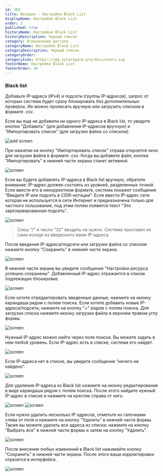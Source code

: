 ```yaml
---
id: 203
title: Вкладка - Настройки Black List
displayName: Настройки Black List
order: 2
published: true
historyName: Настройки Black List
historyDescription: Черный список
category: Ограничения доступа
categoryName: Настройки Black List
categoryDescription: Черный список
categoryOrder: 
categoryIcon: https://img.solarspace.pro/docs/users.svg
footerName: Настройки Black List
footerOrder: 10
---
```


### **Black list**
Добавьте IP-адреса (IPv4) и подсети (группы IP-адресов), запрос от которых система будет сразу блокировать без дополнительных проверок. Их можно прописать вручную или загрузить списком в формате .csv.

Если вы еще не добавили ни одного IP-адреса в Black list, то увидите кнопки "Добавить" (для добавления IP-адресов вручную) и "Импортировать список" (для загрузки файла со списком). 

![add screen]()

При нажатии на кнопку "Импортировать список" справа откроется окно для загрузки файла в формате .csv. Когда вы добавите файл, кнопка "Импортировать" в нижней части экрана станет активной.

![screen]()

Если вы будете добавлять IP-адреса в Black list вручную, обратите внимание: IP-адрес должен состоять из уровней, разделенных точкой. Если ввести его в некорректном формате, система покажет сообщение "Введите IP или подсеть в CIDR-нотации".
Если ввести IP-адрес сети которая не используется в сети Интернет и предназначена только для частного пользования, под этим полем появится текст "Это зарезервированная подсеть".

![screen]()

> Слеш "/" и число "32" вводить не нужно. Система проставит их сама исходя из введенного вами IP-адреса.

После введения IP-адреса/подсети или загрузки файла со списком нажмите кнопку "Сохранить" в нижней части экрана.

![screen]()

В нижней части экрана вы увидите сообщение "Настройки ресурса успешно сохранены". Добавленный IP-адрес отражается в списке подлежащих блокировке.

![screen]()

Если хотите отредактировать введенные данные, нажмите на иконку карандаша рядом с полем поиска.
Если хотите добавить новые IP-адреса/подсети, нажмите на кнопку "+" рядом с полем поиска.
Для загрузки списка нажмите иконку загрузки файла в верхнем правом углу формы. 

![screen]()

Нужный IP-адрес можно найти через поле поиска. Вы можете задать в нем любой уровень. Если IP-адрес есть в списке, система его найдет.

![screen]()

Если IP-адреса нет в списке, вы увидите сообщение “ничего не найдено”.

![screen]()

Для удаления IP-адреса из Black list нажмите на иконку редактирования в виде карандаша рядом с полем поиска. После этого найдите нужный IP-адрес в списке и нажмите на крестик справа от него.

![screen]()
![screen]()                   

Если нужно удалить несколько IP-адресов, отметьте их галочками слева от поля и нажмите на кнопку "Удалить" в нижней части формы. Также вы можете удалить все адреса из списка: нажмите на кнопку "Выбрать все" в нижней части формы и затем на кнопку "Удалить".

![screen]()

После внесения любых изменений в Black list нажимайте кнопку "Сохранить" в нижней части экрана. После этого ваши корректировки отразятся в интерфейсе.

![screen]()

